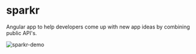# sparkr
Angular app to help developers come up with new app ideas by combining public API's.

![sparkr-demo](https://user-images.githubusercontent.com/6633831/169612171-4f2dbf8b-fe1b-493e-bea5-8f1651d5c0b9.gif)
